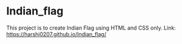 # Indian_flag
This project is to create Indian Flag using HTML and CSS only.
Link: https://harshj0207.github.io/Indian_flag/
